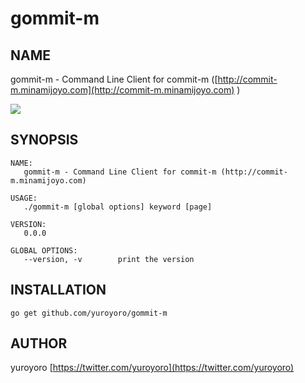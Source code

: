 # gommit-m

## NAME

gommit-m - Command Line Client for commit-m ([http://commit-m.minamijoyo.com](http://commit-m.minamijoyo.com) )

![](https://raw.githubusercontent.com/yuroyoro/gommit-m/master/screenshot.png)

## SYNOPSIS

```
NAME:
   gommit-m - Command Line Client for commit-m (http://commit-m.minamijoyo.com)

USAGE:
   ./gommit-m [global options] keyword [page]

VERSION:
   0.0.0

GLOBAL OPTIONS:
   --version, -v        print the version
```


## INSTALLATION

```
go get github.com/yuroyoro/gommit-m
```

## AUTHOR

yuroyoro [https://twitter.com/yuroyoro](https://twitter.com/yuroyoro)
